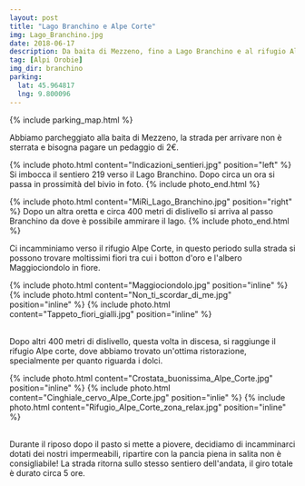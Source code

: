 ```yaml
---
layout: post
title: "Lago Branchino e Alpe Corte"
img: Lago_Branchino.jpg
date: 2018-06-17
description: Da baita di Mezzeno, fino a Lago Branchino e al rifugio Alpe Corte
tag: [Alpi Orobie]
img_dir: branchino
parking:
  lat: 45.964817
  lng: 9.800096
---
```


{% include parking_map.html %}

Abbiamo parcheggiato alla baita di Mezzeno, la strada per arrivare non è sterrata e bisogna pagare un pedaggio di 2€.

{% include photo.html content="Indicazioni_sentieri.jpg" position="left" %}
Si imbocca il sentiero 219 verso il Lago Branchino. Dopo circa un ora si passa in prossimità del bivio in foto.
{% include photo_end.html %}

{% include photo.html content="MiRi_Lago_Branchino.jpg" position="right" %}
Dopo un altra oretta e circa 400 metri di dislivello si arriva al passo Branchino da dove è possibile ammirare il lago.
{% include photo_end.html %}

Ci incamminiamo verso il rifugio Alpe Corte, in questo periodo sulla strada si possono trovare moltissimi fiori tra cui i botton d'oro e l'albero Maggiociondolo in fiore.

<div>
{% include photo.html content="Maggiociondolo.jpg" position="inline" %}
{% include photo.html content="Non_ti_scordar_di_me.jpg" position="inline" %}
{% include photo.html content="Tappeto_fiori_gialli.jpg" position="inline" %}
</div>
<br>

Dopo altri 400 metri di dislivello, questa volta in discesa, si raggiunge il rifugio Alpe corte, dove abbiamo trovato un'ottima ristorazione, specialmente per quanto riguarda i dolci.

<div>
{% include photo.html content="Crostata_buonissima_Alpe_Corte.jpg" position="inline" %}
{% include photo.html content="Cinghiale_cervo_Alpe_Corte.jpg" position="inlie" %}
{% include photo.html content="Rifugio_Alpe_Corte_zona_relax.jpg" position="inline" %}
</div>
<br>

Durante il riposo dopo il pasto si mette a piovere, decidiamo di incamminarci dotati dei nostri impermeabili, ripartire con la pancia piena in salita non è consigliabile!
La strada ritorna sullo stesso sentiero dell'andata, il giro totale è durato circa 5 ore.
